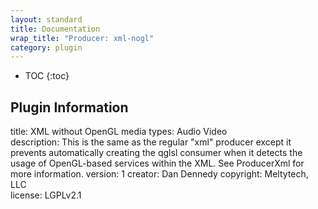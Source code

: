 ```yaml
---
layout: standard
title: Documentation
wrap_title: "Producer: xml-nogl"
category: plugin
---
```

* TOC
{:toc}

## Plugin Information

title: XML without OpenGL
media types:
Audio  Video  
description: This is the same as the regular &quot;xml&quot; producer except it prevents automatically creating the qglsl consumer when it detects the usage of OpenGL-based services within the XML. See ProducerXml for more information.
version: 1
creator: Dan Dennedy
copyright: Meltytech, LLC  
license: LGPLv2.1  
